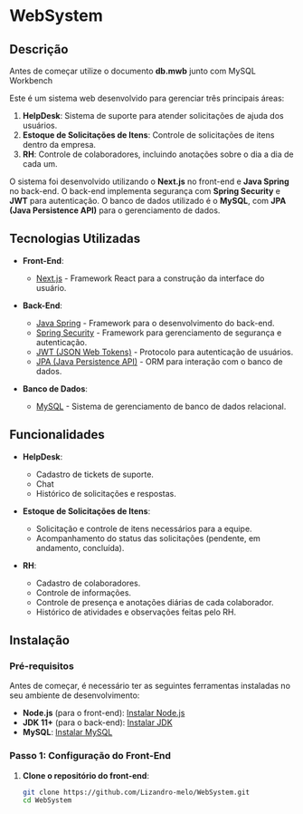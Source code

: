 # WebSystem

## Descrição

Antes de começar utilize o documento **db.mwb** junto com MySQL Workbench

Este é um sistema web desenvolvido para gerenciar três principais áreas:

1. **HelpDesk**: Sistema de suporte para atender solicitações de ajuda dos usuários.
2. **Estoque de Solicitações de Itens**: Controle de solicitações de itens dentro da empresa.
3. **RH**: Controle de colaboradores, incluindo anotações sobre o dia a dia de cada um.

O sistema foi desenvolvido utilizando o **Next.js** no front-end e **Java Spring** no back-end. O back-end implementa segurança com **Spring Security** e **JWT** para autenticação. O banco de dados utilizado é o **MySQL**, com **JPA (Java Persistence API)** para o gerenciamento de dados.

## Tecnologias Utilizadas

- **Front-End**:
  - [Next.js](https://nextjs.org/) - Framework React para a construção da interface do usuário.
- **Back-End**:

  - [Java Spring](https://spring.io/projects/spring-framework) - Framework para o desenvolvimento do back-end.
  - [Spring Security](https://spring.io/projects/spring-security) - Framework para gerenciamento de segurança e autenticação.
  - [JWT (JSON Web Tokens)](https://jwt.io/) - Protocolo para autenticação de usuários.
  - [JPA (Java Persistence API)](https://jakarta.ee/specifications/persistence/) - ORM para interação com o banco de dados.

- **Banco de Dados**:
  - [MySQL](https://www.mysql.com/) - Sistema de gerenciamento de banco de dados relacional.

## Funcionalidades

- **HelpDesk**:

  - Cadastro de tickets de suporte.
  - Chat
  - Histórico de solicitações e respostas.

- **Estoque de Solicitações de Itens**:

  - Solicitação e controle de itens necessários para a equipe.
  - Acompanhamento do status das solicitações (pendente, em andamento, concluída).

- **RH**:
  - Cadastro de colaboradores.
  - Controle de informações.
  - Controle de presença e anotações diárias de cada colaborador.
  - Histórico de atividades e observações feitas pelo RH.

## Instalação

### Pré-requisitos

Antes de começar, é necessário ter as seguintes ferramentas instaladas no seu ambiente de desenvolvimento:

- **Node.js** (para o front-end): [Instalar Node.js](https://nodejs.org/)
- **JDK 11+** (para o back-end): [Instalar JDK](https://adoptium.net/)
- **MySQL**: [Instalar MySQL](https://dev.mysql.com/downloads/installer/)

### Passo 1: Configuração do Front-End

1. **Clone o repositório do front-end**:
   ```bash
   git clone https://github.com/Lizandro-melo/WebSystem.git
   cd WebSystem
   ```
